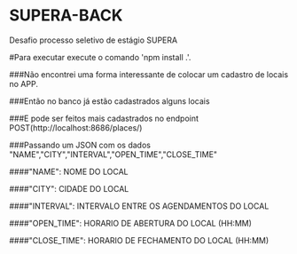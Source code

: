 # SUPERA-BACK
 
Desafio processo seletivo de estágio SUPERA

#Para executar execute o comando 'npm install .'.

###Não encontrei uma forma interessante de colocar um cadastro de locais no APP.

###Então no banco já estão cadastrados alguns locais

###E pode ser feitos mais cadastrados no endpoint POST(http://localhost:8686/places/)

###Passando um JSON com os dados "NAME","CITY","INTERVAL","OPEN_TIME","CLOSE_TIME"

####"NAME": NOME DO LOCAL

####"CITY": CIDADE DO LOCAL

####"INTERVAL": INTERVALO ENTRE OS AGENDAMENTOS DO LOCAL

####"OPEN_TIME": HORARIO DE ABERTURA DO LOCAL (HH:MM)

####"CLOSE_TIME": HORARIO DE FECHAMENTO DO LOCAL (HH:MM)
